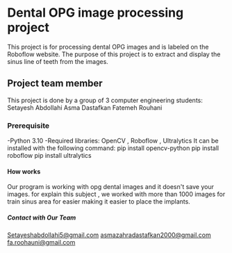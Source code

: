 # Dental OPG image processing project

This project is for processing dental OPG images and is labeled on the Roboflow website. The purpose of this project is to extract and display the sinus line of teeth from the images.


## Project team member

This project is done by a group of 3 computer engineering students:
Setayesh Abdollahi
Asma Dastafkan
Fatemeh Rouhani


### Prerequisite

-Python 3.10
-Required libraries: OpenCV , Roboflow , Ultralytics
It can be installed with the following command:
pip install opencv-python
pip install roboflow
pip install ultralytics


#### How works

Our program is working with opg dental images and it doesn't save your images. for explain this subject , we worked with more than 1000 images for train sinus area for easier making it easier to place the implants.


##### Contact with Our Team

Setayeshabdollahi5@gmail.com
asmazahradastafkan2000@gmail.com
fa.roohauni@gmail.com
